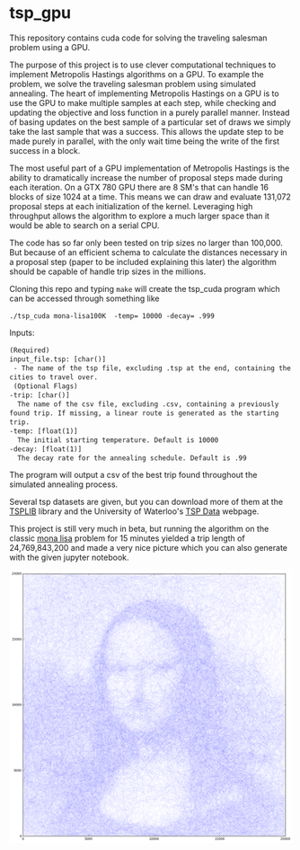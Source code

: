 # tsp_gpu

This repository contains cuda code for solving the traveling salesman problem using a GPU. 


The purpose of this project is to use clever computational techniques to implement Metropolis Hastings algorithms on a GPU. To example the problem, we solve the traveling salesman problem using simulated annealing. The heart of implementing Metropolis Hastings on a GPU is to use the GPU to make multiple samples at each step, while checking and updating the objective and loss function in a purely parallel manner. Instead of basing updates on the best sample of a particular set of draws we simply take the last sample that was a success. This allows the update step to be made purely in parallel, with the only wait time being the write of the first success in a block.

The most useful part of a GPU implementation of Metropolis Hastings is the ability to dramatically increase the number of proposal steps made during each iteration. On a GTX 780 GPU there are 8 SM's that can handle 16 blocks of size 1024 at a time. This means we can draw and evaluate 131,072 proposal steps at each initialization of the kernel. Leveraging high throughput allows the algorithm to explore a much larger space than it would be able to search on a serial CPU. 

The code has so far only been tested on trip sizes no larger than 100,000. But because of an efficient schema to calculate the distances necessary in a proposal step (paper to be included explaining this later) the algorithm should be capable of handle trip sizes in the millions.

Cloning this repo and typing `make` will create the tsp_cuda program which can be accessed through something like

```
./tsp_cuda mona-lisa100K  -temp= 10000 -decay= .999
```


Inputs: 

```
(Required)
input_file.tsp: [char()] 
 - The name of the tsp file, excluding .tsp at the end, containing the cities to travel over.
 (Optional Flags)
-trip: [char()] 
  The name of the csv file, excluding .csv, containing a previously found trip. If missing, a linear route is generated as the starting trip. 
-temp: [float(1)] 
  The initial starting temperature. Default is 10000 
-decay: [float(1)]  
  The decay rate for the annealing schedule. Default is .99 
```

The program will output a csv of the best trip found throughout the simulated annealing process.

Several tsp datasets are given, but you can download more of them at the [TSPLIB](http://comopt.ifi.uni-heidelberg.de/software/TSPLIB95/) library and the University of Waterloo's [TSP Data](http://www.math.uwaterloo.ca/tsp/data/) webpage.

This project is still very much in beta, but running the algorithm on the classic [mona lisa](http://www.math.uwaterloo.ca/tsp/data/ml/monalisa.html) problem for 15 minutes yielded a trip length of 24,769,843,200 and made a very nice picture which you can also generate with the given jupyter notebook.

![](mona_trip.png)


